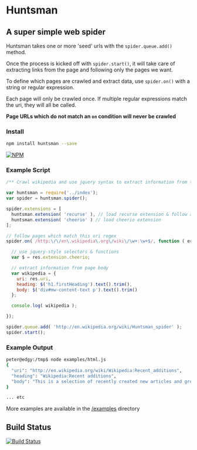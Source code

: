 
# Huntsman

## A super simple web spider

Huntsman takes one or more 'seed' urls with the `spider.queue.add()` method.

Once the process is kicked off with `spider.start()`, it will take care of extracting links from the page and following only the pages we want.

To define which pages are crawled and extract data, use `spider.on()` with a string or regular expression.

Each page will only be crawled once. If multiple regular expressions match the uri, they will all be called.

**Page URLs which do not match an `on` condition will never be crawled**

### Install

```bash
npm install huntsman --save
```

[![NPM](https://nodei.co/npm/huntsman.png?downloads=true&stars=true)](https://nodei.co/npm/huntsman/)

### Example Script

```javascript
/** Crawl wikipedia and use jquery syntax to extract information from the page **/

var huntsman = require('../index');
var spider = huntsman.spider();

spider.extensions = [
  huntsman.extension( 'recurse' ), // load recurse extension & follow anchor links
  huntsman.extension( 'cheerio' ) // load cheerio extension
];

// follow pages which match this uri regex
spider.on( /http:\/\/en\.wikipedia\.org\/wiki\/\w+:\w+$/, function ( err, res ){

  // use jquery-style selectors & functions
  var $ = res.extension.cheerio;

  // extract information from page body
  var wikipedia = {
    uri: res.uri,
    heading: $('h1.firstHeading').text().trim(),
    body: $('div#mw-content-text p').text().trim()
  };

  console.log( wikipedia );

});

spider.queue.add( 'http://en.wikipedia.org/wiki/Huntsman_spider' );
spider.start();
```

### Example Output

```bash
peter@edgy:/tmp$ node examples/html.js 
{
  "uri": "http://en.wikipedia.org/wiki/Wikipedia:Recent_additions",
  "heading": "Wikipedia:Recent additions",
  "body": "This is a selection of recently created new articles and greatly expanded former stub articles on Wikipedia that were featured on the Main Page as part of Did you know? You can submit new pages for consideration. (Archives are grouped by month of Main page appearance.)Tip: To find which archive contains the fact that appeared on Did You Know?, return to the article and click \"What links here\" to the left of the article. Then, in the dropdown menu provided for namespace, choose Wikipedia and click \"Go\". When you find \"Wikipedia:Recent additions\" and a number, click it and search for the article name.\n\nCurrent archive"
}

... etc
```

More examples are available in the [/examples](https://github.com/missinglink/huntsman/tree/master/examples "Title") directory

## Build Status

[![Build Status](https://travis-ci.org/missinglink/huntsman.png?branch=master)](https://travis-ci.org/missinglink/huntsman)